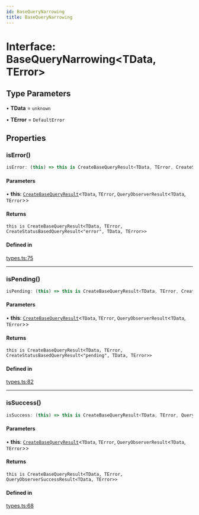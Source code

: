 ```yaml
---
id: BaseQueryNarrowing
title: BaseQueryNarrowing
---
```


# Interface: BaseQueryNarrowing\<TData, TError\>

## Type Parameters

• **TData** = `unknown`

• **TError** = `DefaultError`

## Properties

### isError()

```ts
isError: (this) => this is CreateBaseQueryResult<TData, TError, CreateStatusBasedQueryResult<"error", TData, TError>>;
```

#### Parameters

• **this**: [`CreateBaseQueryResult`](../type-aliases/createbasequeryresult.md)\<`TData`, `TError`, `QueryObserverResult`\<`TData`, `TError`\>\>

#### Returns

`this is CreateBaseQueryResult<TData, TError, CreateStatusBasedQueryResult<"error", TData, TError>>`

#### Defined in

[types.ts:75](https://github.com/TanStack/query/blob/dac5da5416b82b0be38a8fb34dde1fc6670f0a59/packages/angular-query-experimental/src/types.ts#L75)

---

### isPending()

```ts
isPending: (this) => this is CreateBaseQueryResult<TData, TError, CreateStatusBasedQueryResult<"pending", TData, TError>>;
```

#### Parameters

• **this**: [`CreateBaseQueryResult`](../type-aliases/createbasequeryresult.md)\<`TData`, `TError`, `QueryObserverResult`\<`TData`, `TError`\>\>

#### Returns

`this is CreateBaseQueryResult<TData, TError, CreateStatusBasedQueryResult<"pending", TData, TError>>`

#### Defined in

[types.ts:82](https://github.com/TanStack/query/blob/dac5da5416b82b0be38a8fb34dde1fc6670f0a59/packages/angular-query-experimental/src/types.ts#L82)

---

### isSuccess()

```ts
isSuccess: (this) => this is CreateBaseQueryResult<TData, TError, QueryObserverSuccessResult<TData, TError>>;
```

#### Parameters

• **this**: [`CreateBaseQueryResult`](../type-aliases/createbasequeryresult.md)\<`TData`, `TError`, `QueryObserverResult`\<`TData`, `TError`\>\>

#### Returns

`this is CreateBaseQueryResult<TData, TError, QueryObserverSuccessResult<TData, TError>>`

#### Defined in

[types.ts:68](https://github.com/TanStack/query/blob/dac5da5416b82b0be38a8fb34dde1fc6670f0a59/packages/angular-query-experimental/src/types.ts#L68)
